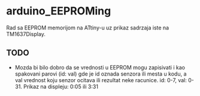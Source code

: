 # arduino_EEPROMing
Rad sa EEPROM memorijom na ATtiny-u uz prikaz sadrzaja iste na TM1637Display.

## TODO
- Mozda bi bilo dobro da se vrednosti u EEPROM mogu zapisivati i kao spakovani parovi (id: val)
    gde je id oznada senzora ili mesta u kodu, a val vrednost koju senzor ocitava ili rezultat neke racunice.
    id: 0-7, val: 0-31. Prikaz na displeju: 0:05 ili 3:31
